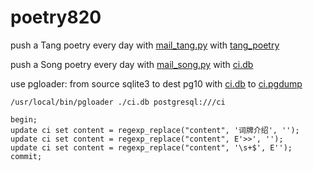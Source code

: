 # poetry820

push a Tang poetry every day with [mail_tang.py](https://github.com/indicolite/poetry820/blob/master/mail_tang.py) with [tang_poetry](https://github.com/hxgdzyuyi/tang_poetry/blob/master/tang_poetry.sql)

push a Song poetry every day with [mail_song.py](https://github.com/indicolite/poetry820/blob/master/mail_song.py) with [ci.db](https://github.com/chinese-poetry/chinese-poetry/blob/master/ci/ci.db)

use pgloader: from source sqlite3 to dest pg10 with [ci.db](https://github.com/chinese-poetry/chinese-poetry/blob/master/ci/ci.db) to [ci.pgdump](https://github.com/indicolite/poetry820/blob/master/ci.pgdump)
```
/usr/local/bin/pgloader ./ci.db postgresql:///ci
```

```
begin;
update ci set content = regexp_replace("content", '词牌介绍', '');
update ci set content = regexp_replace("content", E'>>', '');
update ci set content = regexp_replace("content", '\s+$', E'');
commit;
```
